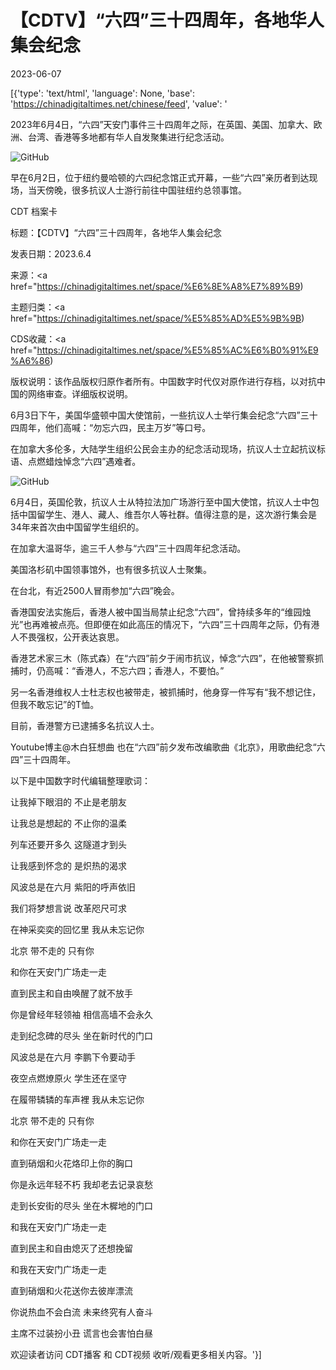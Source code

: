 # 【CDTV】“六四”三十四周年，各地华人集会纪念

2023-06-07

[{'type': 'text/html', 'language': None, 'base': 'https://chinadigitaltimes.net/chinese/feed', 'value': '

2023年6月4日，“六四”天安门事件三十四周年之际，在英国、美国、加拿大、欧洲、台湾、香港等多地都有华人自发聚集进行纪念活动。

![GitHub](https://chinadigitaltimes.net/chinese/files/2023/06/FxpO-6MWwAA0_Ym.jpeg)

早在6月2日，位于纽约曼哈顿的六四纪念馆正式开幕，一些“六四”亲历者到达现场，当天傍晚，很多抗议人士游行前往中国驻纽约总领事馆。



CDT 档案卡

标题：【CDTV】“六四”三十四周年，各地华人集会纪念

发表日期：2023.6.4

来源：<a href="https://chinadigitaltimes.net/space/%E6%8E%A8%E7%89%B9)

主题归类：<a href="https://chinadigitaltimes.net/space/%E5%85%AD%E5%9B%9B)

CDS收藏：<a href="https://chinadigitaltimes.net/space/%E5%85%AC%E6%B0%91%E9%A6%86)

版权说明：该作品版权归原作者所有。中国数字时代仅对原作进行存档，以对抗中国的网络审查。详细版权说明。





6月3日下午，美国华盛顿中国大使馆前，一些抗议人士举行集会纪念“六四”三十四周年，他们高喊：“勿忘六四，民主万岁”等口号。

在加拿大多伦多，大陆学生组织公民会主办的纪念活动现场，抗议人士立起抗议标语、点燃蜡烛悼念“六四”遇难者。

![GitHub](https://chinadigitaltimes.net/chinese/files/2023/06/Fxy-_VSXoAMBix3.jpeg)

6月4日，英国伦敦，抗议人士从特拉法加广场游行至中国大使馆，抗议人士中包括中国留学生、港人、藏人、维吾尔人等社群。值得注意的是，这次游行集会是34年来首次由中国留学生组织的。

在加拿大温哥华，逾三千人参与“六四”三十四周年纪念活动。

美国洛杉矶中国领事馆外，也有很多抗议人士聚集。

在台北，有近2500人冒雨参加“六四”晚会。

香港国安法实施后，香港人被中国当局禁止纪念“六四”，曾持续多年的“维园烛光”也再难被点亮。但即便在如此高压的情况下，“六四”三十四周年之际，仍有港人不畏强权，公开表达哀思。

香港艺术家三木（陈式森）在“六四”前夕于闹市抗议，悼念“六四”，在他被警察抓捕时，仍高喊：“香港人，不忘六四；香港人，不要怕。”

另一名香港维权人士杜志权也被带走，被抓捕时，他身穿一件写有“我不想记住，但我不敢忘记”的T恤。

目前，香港警方已逮捕多名抗议人士。

Youtube博主@木白狂想曲 也在“六四”前夕发布改编歌曲《北京》，用歌曲纪念“六四”三十四周年。



以下是中国数字时代编辑整理歌词：



让我掉下眼泪的 不止是老朋友

让我总是想起的 不止你的温柔

列车还要开多久 这隧道才到头

让我感到怀念的 是炽热的渴求

风波总是在六月 紫阳的呼声依旧

我们将梦想言说 改革咫尺可求

在神采奕奕的回忆里 我从未忘记你

北京 带不走的 只有你

和你在天安门广场走一走

直到民主和自由唤醒了就不放手

你是曾经年轻领袖 相信高墙不会永久

走到纪念碑的尽头 坐在新时代的门口

风波总是在六月 李鹏下令要动手

夜空点燃燎原火 学生还在坚守

在履带辚辚的车声裡 我从未忘记你

北京 带不走的 只有你

和你在天安门广场走一走

直到硝烟和火花烙印上你的胸口

你是永远年轻不朽 我却老去记录哀愁

走到长安街的尽头 坐在木樨地的门口

和我在天安门广场走一走

直到民主和自由熄灭了还想挽留

和我在天安门广场走一走

直到硝烟和火花送你去彼岸漂流

你说热血不会白流 未来终究有人奋斗

主席不过装扮小丑 谎言也会害怕白昼



欢迎读者访问 CDT播客 和 CDT视频 收听/观看更多相关内容。'}]
